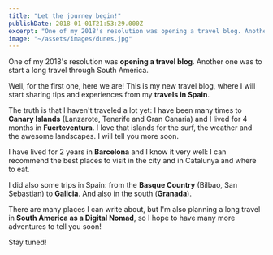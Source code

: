 ```yaml
---
title: "Let the journey begin!"
publishDate: 2018-01-01T21:53:29.000Z
excerpt: "One of my 2018's resolution was opening a travel blog. Another one was to start a long travel through South America. Well, for the first..."
image: "~/assets/images/dunes.jpg"
---
```


One of my 2018's resolution was **opening a travel blog**. Another one was to start a long travel through South America.

Well, for the first one, here we are! This is my new travel blog, where I will start sharing tips and experiences from my **travels in Spain**.

The truth is that I haven't traveled a lot yet: I have been many times to **Canary Islands** (Lanzarote, Tenerife and Gran Canaria) and I lived for 4 months in **Fuerteventura**. I love that islands for the surf, the weather and the awesome landscapes. I will tell you more soon.

I have lived for 2 years in **Barcelona** and I know it very well: I can recommend the best places to visit in the city and in Catalunya and where to eat.

I did also some trips in Spain: from the **Basque Country** (Bilbao, San Sebastian) to **Galicia**. And also in the south (**Granada**).

There are many places I can write about, but I'm also planning a long travel in **South America as a Digital Nomad**, so I hope to have many more adventures to tell you soon!

Stay tuned!
